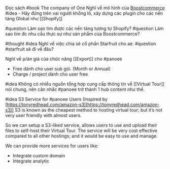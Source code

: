 Đọc sách #book The company of One
Nghĩ về mô hình của [Boostcommerce](https://boostcommerce.net/) #idea - Hãy đứng trên vai người khổng lồ, xây dựng các plugin cho các nền tảng Global như [[Shopify]]

#question Làm sao tìm được các nền tảng tương tự Shopify?
#question Làm sao tìm đc nhu cầu thực sự như sản phẩm của Boostcommerce?

#thought #idea Nghĩ về việc chia sẻ cổ phần Starfruit cho ae.
#question #starfruit sẽ đi về đâu?

Nghĩ về p/án giá của chức năng [[Export]] cho #panoee 
- Free dành cho user sub gói. (Month or Annual)
- Charge / project dành cho user free

#idea Không có nhiều nguồn tổng hợp cung cấp thông tin về [[Virtual Tour]] nói chung, nên cân nhắc #panoee trở thành 1 hub content như thế.

#idea S3 Service for #panoee Users (Inspired by [https://tonyredhead.com/amazon-s3](https://tonyredhead.com/amazon-s3))
S3 is known as the cheapest method to hosting virtual tour; but it’s not very user friendly with almost users.

So we can setup a S3-liked service, allows users to use and upload their files to self-host their Virtual Tour. The service will be very cost effective compared to all other hostings; and it would be easy to use and manage.

We can provide more services for users like:
-   Integrate custom domain
-   Integrate analytic
